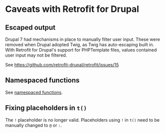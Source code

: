 # Caveats with Retrofit for Drupal

## Escaped output

Drupal 7 had mechanisms in place to manually filter user input. These were removed when Drupal adopted Twig, as Twig has
auto-escaping built in. With Retrofit for Drupal's support for PHPTemplate files, values contained user input may not
be filtered.

See https://github.com/retrofit-drupal/retrofit/issues/15

## Namespaced functions

See [namespaced functions](namespaced-functions.md).

## Fixing placeholders in `t()`

The `!` placeholder is no longer valid. Placeholders using `!` in `t()` need to be manually changed to `@` or `:`.
